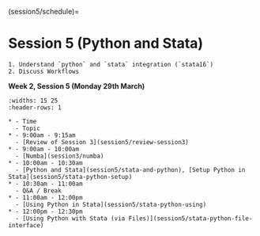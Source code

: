 (session5/schedule)=
# Session 5 (Python and Stata)

```{admonition} Aims & Outcomes:
1. Understand `python` and `stata` integration (`stata16`)
2. Discuss Workflows
```

**Week 2, Session 5 (Monday 29th March)**

```{list-table}
:widths: 15 25
:header-rows: 1

* - Time
  - Topic
* - 9:00am - 9:15am
  - [Review of Session 3](session5/review-session3)
* - 9:00am - 10:00am
  - [Numba](session3/numba)
* - 10:00am - 10:30am
  - [Python and Stata](session5/stata-and-python), [Setup Python in Stata](session5/stata-python-setup)
* - 10:30am - 11:00am
  - Q&A / Break
* - 11:00am - 12:00pm
  - [Using Python in Stata](session5/stata-python-using)
* - 12:00pm - 12:30pm
  - [Using Python with Stata (via Files)](session5/stata-python-file-interface)
```
